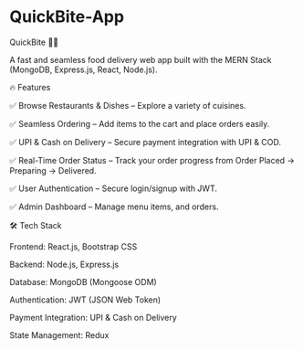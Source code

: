 # QuickBite-App 

QuickBite 🍔🚀

A fast and seamless food delivery web app built with the MERN Stack (MongoDB, Express.js, React, Node.js).

🔥 Features

✅ Browse Restaurants & Dishes – Explore a variety of cuisines.

✅ Seamless Ordering – Add items to the cart and place orders easily.

✅ UPI & Cash on Delivery – Secure payment integration with UPI & COD.

✅ Real-Time Order Status – Track your order progress from Order Placed → Preparing → Delivered.

✅ User Authentication – Secure login/signup with JWT.

✅ Admin Dashboard – Manage menu items, and orders.


🛠️ Tech Stack

Frontend: React.js, Bootstrap CSS

Backend: Node.js, Express.js

Database: MongoDB (Mongoose ODM)

Authentication: JWT (JSON Web Token)

Payment Integration: UPI & Cash on Delivery

State Management: Redux
